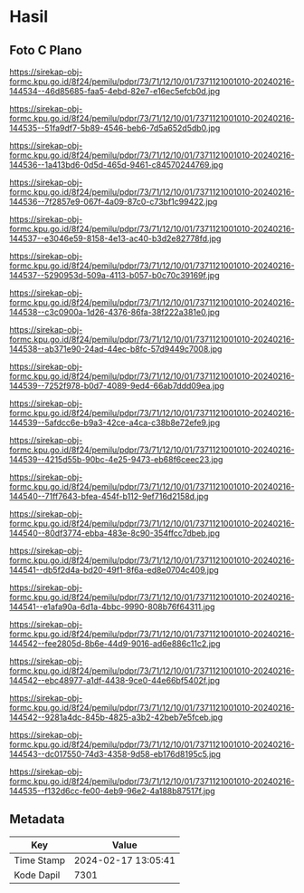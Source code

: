# Hasil

## Foto C Plano

https://sirekap-obj-formc.kpu.go.id/8f24/pemilu/pdpr/73/71/12/10/01/7371121001010-20240216-144534--46d85685-faa5-4ebd-82e7-e16ec5efcb0d.jpg

https://sirekap-obj-formc.kpu.go.id/8f24/pemilu/pdpr/73/71/12/10/01/7371121001010-20240216-144535--51fa9df7-5b89-4546-beb6-7d5a652d5db0.jpg

https://sirekap-obj-formc.kpu.go.id/8f24/pemilu/pdpr/73/71/12/10/01/7371121001010-20240216-144536--1a413bd6-0d5d-465d-9461-c84570244769.jpg

https://sirekap-obj-formc.kpu.go.id/8f24/pemilu/pdpr/73/71/12/10/01/7371121001010-20240216-144536--7f2857e9-067f-4a09-87c0-c73bf1c99422.jpg

https://sirekap-obj-formc.kpu.go.id/8f24/pemilu/pdpr/73/71/12/10/01/7371121001010-20240216-144537--e3046e59-8158-4e13-ac40-b3d2e82778fd.jpg

https://sirekap-obj-formc.kpu.go.id/8f24/pemilu/pdpr/73/71/12/10/01/7371121001010-20240216-144537--5290953d-509a-4113-b057-b0c70c39169f.jpg

https://sirekap-obj-formc.kpu.go.id/8f24/pemilu/pdpr/73/71/12/10/01/7371121001010-20240216-144538--c3c0900a-1d26-4376-86fa-38f222a381e0.jpg

https://sirekap-obj-formc.kpu.go.id/8f24/pemilu/pdpr/73/71/12/10/01/7371121001010-20240216-144538--ab371e90-24ad-44ec-b8fc-57d9449c7008.jpg

https://sirekap-obj-formc.kpu.go.id/8f24/pemilu/pdpr/73/71/12/10/01/7371121001010-20240216-144539--7252f978-b0d7-4089-9ed4-66ab7ddd09ea.jpg

https://sirekap-obj-formc.kpu.go.id/8f24/pemilu/pdpr/73/71/12/10/01/7371121001010-20240216-144539--5afdcc6e-b9a3-42ce-a4ca-c38b8e72efe9.jpg

https://sirekap-obj-formc.kpu.go.id/8f24/pemilu/pdpr/73/71/12/10/01/7371121001010-20240216-144539--4215d55b-90bc-4e25-9473-eb68f6ceec23.jpg

https://sirekap-obj-formc.kpu.go.id/8f24/pemilu/pdpr/73/71/12/10/01/7371121001010-20240216-144540--71ff7643-bfea-454f-b112-9ef716d2158d.jpg

https://sirekap-obj-formc.kpu.go.id/8f24/pemilu/pdpr/73/71/12/10/01/7371121001010-20240216-144540--80df3774-ebba-483e-8c90-354ffcc7dbeb.jpg

https://sirekap-obj-formc.kpu.go.id/8f24/pemilu/pdpr/73/71/12/10/01/7371121001010-20240216-144541--db5f2d4a-bd20-49f1-8f6a-ed8e0704c409.jpg

https://sirekap-obj-formc.kpu.go.id/8f24/pemilu/pdpr/73/71/12/10/01/7371121001010-20240216-144541--e1afa90a-6d1a-4bbc-9990-808b76f64311.jpg

https://sirekap-obj-formc.kpu.go.id/8f24/pemilu/pdpr/73/71/12/10/01/7371121001010-20240216-144542--fee2805d-8b6e-44d9-9016-ad6e886c11c2.jpg

https://sirekap-obj-formc.kpu.go.id/8f24/pemilu/pdpr/73/71/12/10/01/7371121001010-20240216-144542--ebc48977-a1df-4438-9ce0-44e66bf5402f.jpg

https://sirekap-obj-formc.kpu.go.id/8f24/pemilu/pdpr/73/71/12/10/01/7371121001010-20240216-144542--9281a4dc-845b-4825-a3b2-42beb7e5fceb.jpg

https://sirekap-obj-formc.kpu.go.id/8f24/pemilu/pdpr/73/71/12/10/01/7371121001010-20240216-144543--dc017550-74d3-4358-9d58-eb176d8195c5.jpg

https://sirekap-obj-formc.kpu.go.id/8f24/pemilu/pdpr/73/71/12/10/01/7371121001010-20240216-144535--f132d6cc-fe00-4eb9-96e2-4a188b87517f.jpg


## Metadata

| Key        | Value               |
| ---------- | ------------------- |
| Time Stamp | 2024-02-17 13:05:41 |
| Kode Dapil | 7301                |



